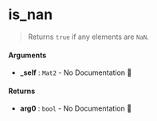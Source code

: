 # is\_nan

>  Returns `true` if any elements are `NaN`.

#### Arguments

- **\_self** : `Mat2` \- No Documentation 🚧

#### Returns

- **arg0** : `bool` \- No Documentation 🚧